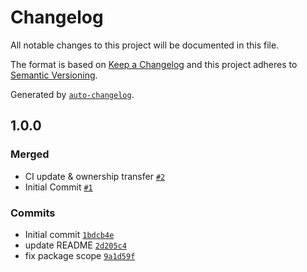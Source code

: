 # Changelog

All notable changes to this project will be documented in this file.

The format is based on [Keep a Changelog](https://keepachangelog.com/en/1.0.0/)
and this project adheres to [Semantic Versioning](https://semver.org/spec/v2.0.0.html).

Generated by [`auto-changelog`](https://github.com/CookPete/auto-changelog).

## 1.0.0

### Merged

- CI update & ownership transfer [`#2`](https://github.com/MAIF/pulumi-dynamic-provider-otoroshi/pull/2)
- Initial Commit [`#1`](https://github.com/MAIF/pulumi-dynamic-provider-otoroshi/pull/1)

### Commits

- Initial commit [`1bdcb4e`](https://github.com/MAIF/pulumi-dynamic-provider-otoroshi/commit/1bdcb4ef9c5119cdc2713dcfc21d2c50c570487f)
- update README [`2d205c4`](https://github.com/MAIF/pulumi-dynamic-provider-otoroshi/commit/2d205c4cdc967127de36676afda26e7f38edb125)
- fix package scope [`9a1d59f`](https://github.com/MAIF/pulumi-dynamic-provider-otoroshi/commit/9a1d59fd09ac2bcc258d2e4332b86ecb5536fcb8)
